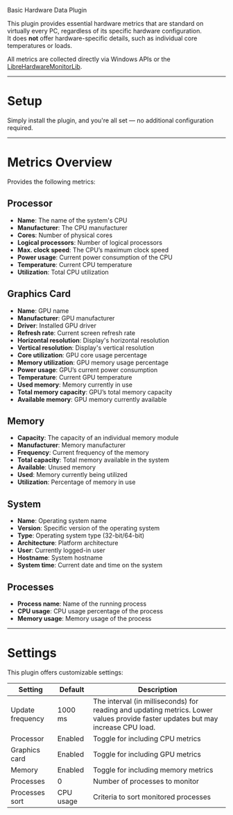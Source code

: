 Basic Hardware Data Plugin

This plugin provides essential hardware metrics that are standard on virtually every PC, regardless of its specific
hardware configuration.  
It does **not** offer hardware-specific details, such as individual core temperatures or loads.

All metrics are collected directly via Windows APIs or
the [LibreHardwareMonitorLib](https://www.nuget.org/packages/LibreHardwareMonitorLib/).

---

# Setup

Simply install the plugin, and you're all set — no additional configuration required.

---

# Metrics Overview

Provides the following metrics:

## Processor

- **Name**: The name of the system's CPU
- **Manufacturer**: The CPU manufacturer
- **Cores**: Number of physical cores
- **Logical processors**: Number of logical processors
- **Max. clock speed**: The CPU’s maximum clock speed
- **Power usage**: Current power consumption of the CPU
- **Temperature**: Current CPU temperature
- **Utilization**: Total CPU utilization

## Graphics Card

- **Name**: GPU name
- **Manufacturer**: GPU manufacturer
- **Driver**: Installed GPU driver
- **Refresh rate**: Current screen refresh rate
- **Horizontal resolution**: Display's horizontal resolution
- **Vertical resolution**: Display's vertical resolution
- **Core utilization**: GPU core usage percentage
- **Memory utilization**: GPU memory usage percentage
- **Power usage**: GPU’s current power consumption
- **Temperature**: Current GPU temperature
- **Used memory**: Memory currently in use
- **Total memory capacity**: GPU’s total memory capacity
- **Available memory**: GPU memory currently available

## Memory

- **Capacity**: The capacity of an individual memory module
- **Manufacturer**: Memory manufacturer
- **Frequency**: Current frequency of the memory
- **Total capacity**: Total memory available in the system
- **Available**: Unused memory
- **Used**: Memory currently being utilized
- **Utilization**: Percentage of memory in use

## System

- **Name**: Operating system name
- **Version**: Specific version of the operating system
- **Type**: Operating system type (32-bit/64-bit)
- **Architecture**: Platform architecture
- **User**: Currently logged-in user
- **Hostname**: System hostname
- **System time**: Current date and time on the system

## Processes

- **Process name**: Name of the running process
- **CPU usage**: CPU usage percentage of the process
- **Memory usage**: Memory usage of the process

---

# Settings

This plugin offers customizable settings:

| Setting          | Default   | Description                                                                                                                     |
|------------------|-----------|---------------------------------------------------------------------------------------------------------------------------------|
| Update frequency | 1000 ms   | The interval (in milliseconds) for reading and updating metrics. Lower values provide faster updates but may increase CPU load. |
| Processor        | Enabled   | Toggle for including CPU metrics                                                                                                |
| Graphics card    | Enabled   | Toggle for including GPU metrics                                                                                                |
| Memory           | Enabled   | Toggle for including memory metrics                                                                                             |
| Processes        | 0         | Number of processes to monitor                                                                                                  |
| Processes sort   | CPU usage | Criteria to sort monitored processes                                                                                            |
